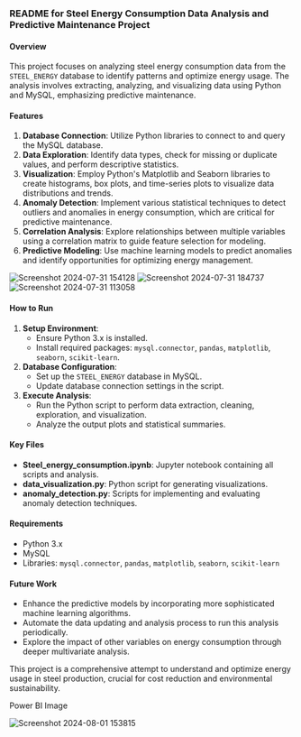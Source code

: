 ### README for Steel Energy Consumption Data Analysis and Predictive Maintenance Project

#### Overview
This project focuses on analyzing steel energy consumption data from the `STEEL_ENERGY` database to identify patterns and optimize energy usage. The analysis involves extracting, analyzing, and visualizing data using Python and MySQL, emphasizing predictive maintenance.

#### Features
1. **Database Connection**: Utilize Python libraries to connect to and query the MySQL database.
2. **Data Exploration**: Identify data types, check for missing or duplicate values, and perform descriptive statistics.
3. **Visualization**: Employ Python's Matplotlib and Seaborn libraries to create histograms, box plots, and time-series plots to visualize data distributions and trends.
4. **Anomaly Detection**: Implement various statistical techniques to detect outliers and anomalies in energy consumption, which are critical for predictive maintenance.
5. **Correlation Analysis**: Explore relationships between multiple variables using a correlation matrix to guide feature selection for modeling.
6. **Predictive Modeling**: Use machine learning models to predict anomalies and identify opportunities for optimizing energy management.

![Screenshot 2024-07-31 154128](https://github.com/user-attachments/assets/d3bb2732-457b-4c12-869a-fcc555d328ea) ![Screenshot 2024-07-31 184737](https://github.com/user-attachments/assets/6f720556-0c4d-4917-970a-0b14e66fe731)
![Screenshot 2024-07-31 113058](https://github.com/user-attachments/assets/58a062d7-5c26-408e-8f4e-be6e5e974cb1)



#### How to Run
1. **Setup Environment**:
   - Ensure Python 3.x is installed.
   - Install required packages: `mysql.connector`, `pandas`, `matplotlib`, `seaborn`, `scikit-learn`.
2. **Database Configuration**:
   - Set up the `STEEL_ENERGY` database in MySQL.
   - Update database connection settings in the script.
3. **Execute Analysis**:
   - Run the Python script to perform data extraction, cleaning, exploration, and visualization.
   - Analyze the output plots and statistical summaries.

#### Key Files
- **Steel_energy_consumption.ipynb**: Jupyter notebook containing all scripts and analysis.
- **data_visualization.py**: Python script for generating visualizations.
- **anomaly_detection.py**: Scripts for implementing and evaluating anomaly detection techniques.

#### Requirements
- Python 3.x
- MySQL
- Libraries: `mysql.connector`, `pandas`, `matplotlib`, `seaborn`, `scikit-learn`

#### Future Work
- Enhance the predictive models by incorporating more sophisticated machine learning algorithms.
- Automate the data updating and analysis process to run this analysis periodically.
- Explore the impact of other variables on energy consumption through deeper multivariate analysis.

This project is a comprehensive attempt to understand and optimize energy usage in steel production, crucial for cost reduction and environmental sustainability.


Power BI Image

![Screenshot 2024-08-01 153815](https://github.com/user-attachments/assets/9a2f6191-67e3-4522-9323-b2c6e7eae147)

